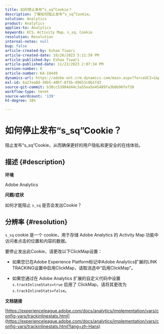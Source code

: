 ```yaml
---
title: 如何停止发布“s_sq”Cookie？
description: 了解如何阻止发布“s_sq”Cookie。
solution: Analytics
product: Analytics
applies-to: Analytics
keywords: KCS、Activity Map、s_sq、Cookie
resolution: Resolution
internal-notes: null
bug: false
article-created-by: Eshaa Tiwari
article-created-date: 10/26/2023 5:11:59 PM
article-published-by: Eshaa Tiwari
article-published-date: 11/22/2023 2:07:34 PM
version-number: 6
article-number: KA-19449
dynamics-url: https://adobe-ent.crm.dynamics.com/main.aspx?forceUCI=1&pagetype=entityrecord&etn=knowledgearticle&id=3b2861c3-2274-ee11-9ae7-6045bd0063aa
exl-id: 6a27ea0d-39b5-40bf-875b-d9653c0b1fd3
source-git-commit: b38cc53984d44c3a55ea5e45489fa3b6b96fe720
workflow-type: tm+mt
source-wordcount: '139'
ht-degree: 38%

---
```


# 如何停止发布“s_sq”Cookie？


阻止发布“s_sq”Cookie，从而确保更好的用户隐私和更安全的在线体验。

## 描述 {#description}


<b>环境</b>

Adobe Analytics

<b>问题/症状</b>

如何才能阻止 `s_sq` 是否会发出Cookie？


## 分辨率 {#resolution}


`s_sq` cookie 是一个 cookie，用于存储 Adobe Analytics 的 Activity Map 功能中访问者点击的位置和内容的数据。

要停止发出此Cookie，请更改以下ClickMap设置：

- 如果您已在Adobe Experience Platform标记中Adobe Analytics扩展的LINK TRACKING设置中启用ClickMap，请取消选中“启用ClickMap”。

- 如果您通过在 Adobe Analytics 扩展的自定义代码中设置 `s.trackInlineStats=true` 启用了 ClickMap，请将其更改为 `s.trackInlineStats=false`。

<b>文档链接</b>

[https://experienceleague.adobe.com/docs/analytics/implementation/vars/config-vars/trackinlinestats.html](https://experienceleague.adobe.com/docs/analytics/implementation/vars/config-vars/trackinlinestats.html?lang=zh-Hans)
